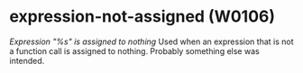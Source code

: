 # expression-not-assigned (W0106)

*Expression "%s" is assigned to nothing* Used when an expression that is
not a function call is assigned to nothing. Probably something else was
intended.
